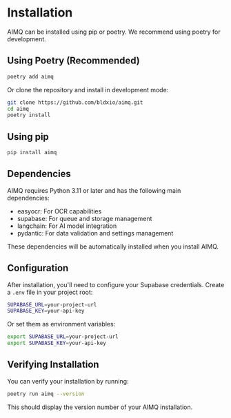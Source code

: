 # Installation

AIMQ can be installed using pip or poetry. We recommend using poetry for development.

## Using Poetry (Recommended)

```bash
poetry add aimq
```

Or clone the repository and install in development mode:

```bash
git clone https://github.com/bldxio/aimq.git
cd aimq
poetry install
```

## Using pip

```bash
pip install aimq
```

## Dependencies

AIMQ requires Python 3.11 or later and has the following main dependencies:

- easyocr: For OCR capabilities
- supabase: For queue and storage management
- langchain: For AI model integration
- pydantic: For data validation and settings management

These dependencies will be automatically installed when you install AIMQ.

## Configuration

After installation, you'll need to configure your Supabase credentials. Create a `.env` file in your project root:

```bash
SUPABASE_URL=your-project-url
SUPABASE_KEY=your-api-key
```

Or set them as environment variables:

```bash
export SUPABASE_URL=your-project-url
export SUPABASE_KEY=your-api-key
```

## Verifying Installation

You can verify your installation by running:

```bash
poetry run aimq --version
```

This should display the version number of your AIMQ installation.
